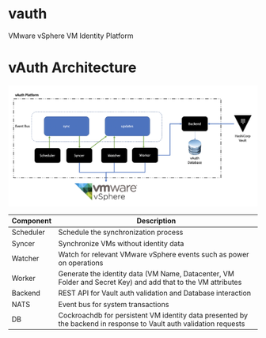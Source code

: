 # vauth
VMware vSphere VM Identity Platform

# vAuth Architecture

![](./vauth-architecture.png)

|Component|Description|
|---------|-----------|
| Scheduler| Schedule the synchronization process |
| Syncer   | Synchronize VMs without identity data|
| Watcher | Watch for relevant VMware vSphere events such as power on operations |
| Worker | Generate the identity data (VM Name, Datacenter, VM Folder and Secret Key) and add that to the VM attributes|
| Backend | REST API for Vault auth validation and Database interaction |
| NATS | Event bus for system transactions |
| DB | Cockroachdb for persistent VM identity data presented by the backend in response to Vault auth validation requests |


